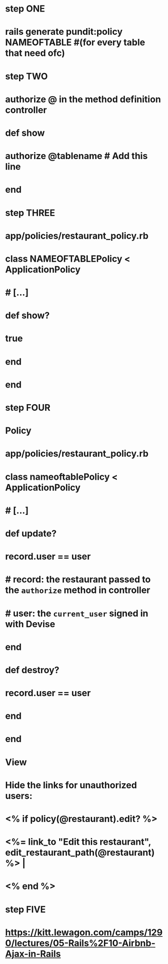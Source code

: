 <!-- PUNDIT  -->
# step ONE
# rails generate pundit:policy NAMEOFTABLE #(for every table that need ofc)


# step TWO
#   authorize @ in the method definition  controller
# def show
#   authorize @tablename # Add this line
# end


# step THREE
# app/policies/restaurant_policy.rb
# class NAMEOFTABLEPolicy < ApplicationPolicy
#   # [...]
#   def show?
#     true
#   end
# end


# step FOUR
# Policy
# app/policies/restaurant_policy.rb
# class  nameoftablePolicy < ApplicationPolicy
#   # [...]
#   def update?
#     record.user == user
#     # record: the restaurant passed to the `authorize` method in controller
#     # user: the `current_user` signed in with Devise
#   end

#   def destroy?
#     record.user == user
#   end
# end

# View
# Hide the links for unauthorized users:

# <!-- app/views/restaurants/show.html.erb -->
# <!-- [...] -->
# <% if policy(@restaurant).edit? %>
#   <%= link_to "Edit this restaurant", edit_restaurant_path(@restaurant) %> |
# <% end %>

# step FIVE
# https://kitt.lewagon.com/camps/1290/lectures/05-Rails%2F10-Airbnb-Ajax-in-Rails

